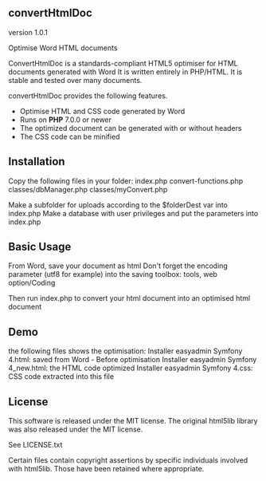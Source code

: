 ## convertHtmlDoc

version 1.0.1

Optimise Word HTML documents

ConvertHtmlDoc is a standards-compliant HTML5 optimiser for HTML documents generated with Word
It is written entirely in PHP/HTML.
It is stable and tested over many documents.

convertHtmlDoc provides the following features.

- Optimise HTML and CSS code generated by Word
- Runs on **PHP** 7.0.0 or newer
- The optimized document can be generated with or without headers
- The CSS code can be minified

## Installation

Copy the following files in your folder:
index.php
convert-functions.php
classes/dbManager.php
classes/myConvert.php

Make a subfolder for uploads according to the $folderDest var into index.php
Make a database with user privileges   and put the parameters into index.php



## Basic Usage

From Word, save your document as html 
Don't forget the encoding parameter (utf8 for example) into the saving toolbox: tools, web option/Coding

Then run index.php to convert your html document into an optimised html document

## Demo

the following files shows the optimisation:
Installer easyadmin Symfony 4.html: saved from Word - Before optimisation
Installer easyadmin Symfony 4_new.html: the HTML code optimized
Installer easyadmin Symfony 4.css: CSS code extracted into this file

## License

This software is released under the MIT license. The original html5lib
library was also released under the MIT license.

See LICENSE.txt

Certain files contain copyright assertions by specific individuals
involved with html5lib. Those have been retained where appropriate.
